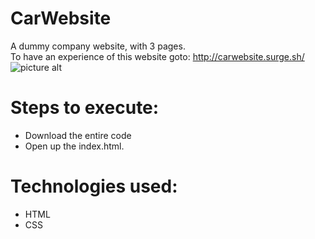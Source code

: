 # CarWebsite
A dummy company website, with 3 pages.<br />
To have an experience of this website goto: http://carwebsite.surge.sh/
![picture alt](https://github.com/lakshjadhwanilj/CarWebsite/blob/master/Screenshot%201.png)
# Steps to execute:

   * Download the entire code
   * Open up the index.html.

# Technologies used:

   * HTML
   * CSS 
